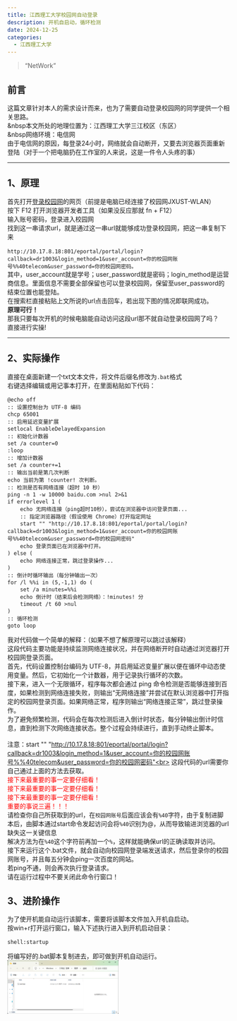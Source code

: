 ```yaml
---
title: 江西理工大学校园网自动登录
description: 开机自启动，循环检测
date: 2024-12-25
categories:
  - 江西理工大学
---
```

> “NetWork”
## 前言
这篇文章针对本人的需求设计而来，也为了需要自动登录校园网的同学提供一个相关思路。<br>
&nbsp本文所处的地理位置为：江西理工大学三江校区（东区）<br>&nbsp网络环境：电信网<br>
由于电信网的原因，每登录24小时，网络就会自动断开，又要去浏览器页面重新登陆（对于一个把电脑扔在工作室的人来说，这是一件令人头疼的事）<br>


----
## 1、原理
首先打开[登录校园网](http://10.17.8.18/)的网页（前提是电脑已经连接了校园网JXUST-WLAN）<br>
按下 F12 打开浏览器开发者工具（如果没反应那就 fn + F12）<br>
输入账号密码，登录进入校园网<br>
找到这一串请求url，就是通过这一串url就能够成功登录校园网，把这一串复制下来

`http://10.17.8.18:801/eportal/portal/login?callback=dr1003&login_method=1&user_account=你的校园网账号%%40telecom&user_password=你的校园网密码。`<br>
其中，user_account就是学号；user_password就是密码；login_method是运营商信息。里面信息不需要全部保留也可以登录校园网，保留至user_password的结束位置也能登陆。<br>
在搜索栏直接粘贴上文所说的url点击回车，若出现下图的情况即联网成功。<br>
**原理可行！**<br>
那我只要每次开机的时候电脑能自动访问这段url那不就自动登录校园网了吗？<br>
直接进行实操!


----
## 2、实际操作
直接在桌面新建一个txt文本文件，将文件后缀名修改为`.bat`格式<br>
右键选择编辑或用记事本打开，在里面粘贴如下代码：<br>
```
@echo off
:: 设置控制台为 UTF-8 编码
chcp 65001
:: 启用延迟变量扩展
setlocal EnableDelayedExpansion
:: 初始化计数器
set /a counter=0
:loop
:: 增加计数器
set /a counter+=1
:: 输出当前是第几次判断
echo 当前为第 !counter! 次判断。
:: 检测是否有网络连接（超时 10 秒）
ping -n 1 -w 10000 baidu.com >nul 2>&1
if errorlevel 1 (
    echo 无网络连接（ping超时10秒），尝试在浏览器中访问登录页面...
    :: 指定浏览器路径（假设使用 Chrome）打开指定网址
    start "" "http://10.17.8.18:801/eportal/portal/login?callback=dr1003&login_method=1&user_account=你的校园网账号%%40telecom&user_password=你的校园网密码"
    echo 登录页面已在浏览器中打开。
) else (
    echo 网络连接正常，跳过登录操作...
)
:: 倒计时循环输出（每分钟输出一次）
for /l %%i in (5,-1,1) do (
    set /a minutes=%%i
    echo 倒计时（结束后会检测网络）：!minutes! 分
    timeout /t 60 >nul
)
:: 循环检测
goto loop
```

我对代码做一个简单的解释：（如果不想了解原理可以跳过该解释）<br>
这段代码主要功能是持续监测网络连接状况，并在网络断开时自动通过浏览器打开校园网登录页面。<br>首先，代码设置控制台编码为 UTF-8，并启用延迟变量扩展以便在循环中动态使用变量。然后，它初始化一个计数器，用于记录执行循环的次数。<br>接下来，进入一个无限循环，程序每次都会通过 ping 命令检测是否能够连接到百度，如果检测到网络连接失败，则输出“无网络连接”并尝试在默认浏览器中打开指定的校园网登录页面。如果网络正常，程序则输出“网络连接正常”，跳过登录操作。<br>为了避免频繁检测，代码会在每次检测后进入倒计时状态，每分钟输出倒计时信息，直到检测下次网络连接状态。整个过程会持续进行，直到手动终止脚本。<br><br>
注意：start "" "http://10.17.8.18:801/eportal/portal/login?callback=dr1003&login_method=1&user_account=你的校园网账号%%40telecom&user_password=你的校园网密码"<br>
这段代码的url需要你自己通过上面的方法去获取。<br>
<font color=red>接下来最重要的事一定要仔细看！</font><br>
<font color=red>接下来最重要的事一定要仔细看！</font><br>
<font color=red>接下来最重要的事一定要仔细看！</font><br>
<font color=red>重要的事说三遍！！！</font><br>
请检查你自己所获取到的url，在`校园网账号`后面应该会有`%40`字符，由于复制进脚本后，由脚本通过start命令发起访问会将`%40`识别为@，从而导致输进浏览器的url缺失这一关键信息<br>
解决方法为在`%40`这个字符前再加一个`%`，这样就能确保url的正确读取并访问。<br>
接下来运行这个.bat文件，就会自动向校园网登录端发送请求，然后登录你的校园网账号，并且每五分钟会ping一次百度的网站。<br>
若ping不通，则会再次执行登录请求。<br>
请在运行过程中不要关闭此命令行窗口！<br>
## 3、进阶操作
为了使开机能自动运行该脚本，需要将该脚本文件加入开机自启动。<br>
按win+r打开运行窗口，输入下述执行进入到开机启动目录：<br>
```
shell:startup
```
将编写好的.bat脚本复制进去，即可做到开机自动运行。<br>
<img src="./auto-login-net-jxust.assets/start.png" width="50%" align="center" /><br>





